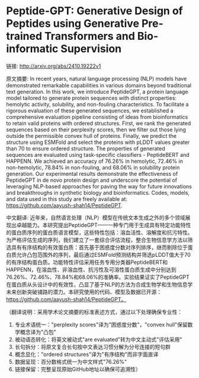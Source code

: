 # Peptide-GPT: Generative Design of Peptides using Generative Pre-trained Transformers and Bio-informatic Supervision

链接: http://arxiv.org/abs/2410.19222v1

原文摘要:
In recent years, natural language processing (NLP) models have demonstrated
remarkable capabilities in various domains beyond traditional text generation.
In this work, we introduce PeptideGPT, a protein language model tailored to
generate protein sequences with distinct properties: hemolytic activity,
solubility, and non-fouling characteristics. To facilitate a rigorous
evaluation of these generated sequences, we established a comprehensive
evaluation pipeline consisting of ideas from bioinformatics to retain valid
proteins with ordered structures. First, we rank the generated sequences based
on their perplexity scores, then we filter out those lying outside the
permissible convex hull of proteins. Finally, we predict the structure using
ESMFold and select the proteins with pLDDT values greater than 70 to ensure
ordered structure. The properties of generated sequences are evaluated using
task-specific classifiers - PeptideBERT and HAPPENN. We achieved an accuracy of
76.26% in hemolytic, 72.46% in non-hemolytic, 78.84% in non-fouling, and 68.06%
in solubility protein generation. Our experimental results demonstrate the
effectiveness of PeptideGPT in de novo protein design and underscore the
potential of leveraging NLP-based approaches for paving the way for future
innovations and breakthroughs in synthetic biology and bioinformatics. Codes,
models, and data used in this study are freely available at:
https://github.com/aayush-shah14/PeptideGPT.

中文翻译:
近年来，自然语言处理（NLP）模型在传统文本生成之外的多个领域展现出卓越能力。本研究提出PeptideGPT——一种专门用于生成具有特定功能特性的蛋白质序列的蛋白质语言模型，这些特性包括：溶血活性、溶解度和抗污特性。为严格评估生成的序列，我们建立了一套综合评估流程，整合生物信息学方法以筛选具有有序结构的有效蛋白质：首先基于困惑度分数对序列排序，继而剔除位于蛋白质允许凸包范围外的序列，最后通过ESMFold预测结构并筛选pLDDT值大于70的有序结构蛋白质。功能特性评估采用任务专用分类器PeptideBERT和HAPPENN，在溶血性、非溶血性、抗污性及可溶性蛋白质生成中分别达到76.26%、72.46%、78.84%和68.06%的准确率。实验结果证实了PeptideGPT在蛋白质从头设计中的有效性，凸显了基于NLP的方法为合成生物学和生物信息学未来创新突破铺路的潜力。本研究使用的代码、模型及数据已开源：https://github.com/aayush-shah14/PeptideGPT。

（翻译说明：采用学术论文摘要的标准表述方式，通过以下处理确保专业性：
1. 专业术语统一："perplexity scores"译为"困惑度分数"，"convex hull"保留数学概念译为"凸包"
2. 被动语态转化：将英文被动式"are evaluated"转为中文主动式"评估采用"
3. 长句拆分：将原文复合长句按中文表达习惯分解为分号连接的短句群
4. 概念显化："ordered structures"译为"有序结构"而非字面直译
5. 数据呈现：百分数格式统一为中文样式"76.26%"
6. 链接保留：完整呈现原始GitHub地址以确保可追溯性）
